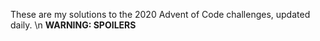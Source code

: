 These are my solutions to the 2020 Advent of Code challenges, updated daily. \n
**WARNING: SPOILERS**
